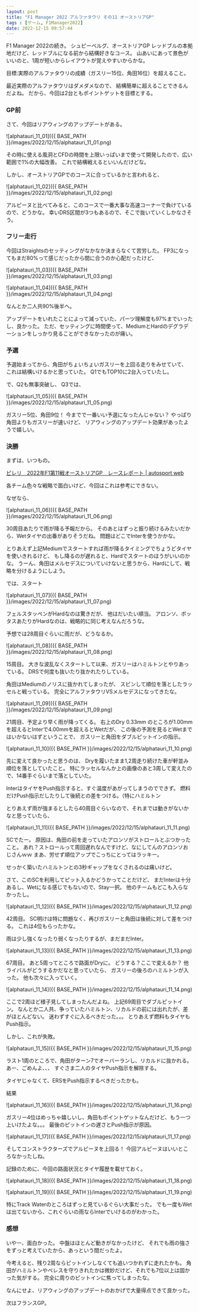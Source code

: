 ```yaml
---
layout: post
title: "F1 Manager 2022 アルファタウリ その11 オーストリアGP"
tags : [ゲーム, F1Manager2022]
date: 2022-12-15 09:57:44
---
```



F1 Manager 2022の続き。
シュピーベルグ、オーストリアGP
レッドブルの本拠地だけど、レッドブルになる前から結構好きなコース。
山あいにあって景色がいいのと、1周が短いからレイアウトが覚えやすいからかな。


目標:実際のアルファタウリの成績（ガスリー15位、角田16位）を超えること。

最近実際のアルファタウリはダメダメなので、
結構簡単に超えることできるんだよね。
だから、今回は2台ともポイントゲットを目標とする。


### GP前

さて、今回はリアウィングのアップデートがある。

![alphatauri_11_01]({{ BASE_PATH }}/images/2022/12/15/alphatauri_11_01.png)

その時に使える風洞とCFDの時間を上限いっぱいまで使って開発したので、広い範囲で1%の大幅改善。
これで結構戦えるといいんだけどな。

しかし、オーストリアGPでのコースに合っているかと言われると、

![alphatauri_11_02]({{ BASE_PATH }}/images/2022/12/15/alphatauri_11_02.png)

アルピーヌと比べてみると、このコースで一番大事な高速コーナーで負けているので、どうかな。
幸いDRS区間が3つもあるので、そこで抜いていくしかなさそう。





### フリー走行

今回はStraightsのセッティングがなかなか決まらなくて苦労した。
FP3になってもまだ80%って感じだったから間に合うのか心配だったけど、


![alphatauri_11_03]({{ BASE_PATH }}/images/2022/12/15/alphatauri_11_03.png)


![alphatauri_11_04]({{ BASE_PATH }}/images/2022/12/15/alphatauri_11_04.png)

なんとか二人共90%後半へ。

アップデートをいれたことによって減っていた、パーツ理解度も97%までいったし、良かった。
ただ、セッティングに時間使って、MediumとHardのデグラデーションをしっかり見ることができなかったのが痛い。


### 予選

予選始まってから、角田がちょいちょいガスリーを上回る走りをみせていて、
これは結構いけるかと思っていた。
Q1でもTOP10に2台入っていたし。

で、Q2も無事突破し、
Q3では、


![alphatauri_11_05]({{ BASE_PATH }}/images/2022/12/15/alphatauri_11_05.png)


ガスリー5位、角田9位！
今までで一番いい予選になったんじゃない？
やっぱり角田よりもガスリーが速いけど、
リアウィングのアップデート効果があったようで嬉しい。




### 決勝


まずは、いつもの。


[ピレリ　2022年F1第11戦オーストリアGP　レースレポート &#124; autosport web](https://www.as-web.jp/f1/837658)


各チーム色々な戦略で面白いけど、今回はこれは参考にできない。

なぜなら、

![alphatauri_11_06]({{ BASE_PATH }}/images/2022/12/15/alphatauri_11_06.png)


30周目あたりで雨が降る予報だから。
そのあとはずっと振り続けるみたいだから、Wetタイヤの出番がありそうだね。
問題はどこでInterを使うかかな。

とりあえず上記Mediumでスタートすれば雨が降るタイミングでちょうどタイヤを使いきれるけど、
もし降るのが遅れると、Hardでスタートのほうがいいのかな。
うーん、角田はメルセデスについていけないと思うから、Hardにして、戦略を分けるようにしよう。


では、スタート

![alphatauri_11_07]({{ BASE_PATH }}/images/2022/12/15/alphatauri_11_07.png)

フェルスタッペンがHardなのは驚きだが、
他はだいたい順当。
アロンソ、ボッタスあたりがHardなのは、戦略的に同じ考えなんだろうな。

予想では28周目ぐらいに雨だが、どうなるか。


![alphatauri_11_08]({{ BASE_PATH }}/images/2022/12/15/alphatauri_11_08.png)

15周目。
大きな波乱なくスタートして以来、ガスリーはハミルトンとやりあっている。
DRSで何度も抜いたり抜かれたりしている。

角田はMediumのノリスに抜かれてしまったが、
スピンして順位を落としたラッセルと戦っている。
完全にアルファタウリVSメルセデスになってきたな。



![alphatauri_11_09]({{ BASE_PATH }}/images/2022/12/15/alphatauri_11_09.png)

21周目、予定より早く雨が降ってくる。
右上のDry 0.33mm のところが1.00mmを超えるとInterで4.00mmを超えるとWetだが、
この後の予測を見るとWetまではいかないはずということで、
ガスリーと角田をダブルピットインの指示。


![alphatauri_11_10]({{ BASE_PATH }}/images/2022/12/15/alphatauri_11_10.png)

先に変えて良かったと思うのは、
Dryを履いたまま1,2周走り続けた車が軒並み順位を落としていたこと。
特にラッセルなんか上の画像のあと3周して変えたので、14番手ぐらいまで落としていた。

InterはタイヤをPush指示すると、すぐ温度があがってしまうのでできず。
燃料だけPush指示だしたりして後続との差をつける。（特にハミルトン

とりあえず雨が強まるとしたら40周目ぐらいなので、それまでは動きがないかなと思っていたら、

![alphatauri_11_11]({{ BASE_PATH }}/images/2022/12/15/alphatauri_11_11.png)

SCでたー。
原因は、角田の前を走っていたアロンソがストロールとぶつかったこと。
あれ？ストロールって周回遅れなんですけど、なにしてんのアロンソおじさんｗｗ
まあ、労せず順位アップでこっちにとってはラッキー。

せっかく築いたハミルトンとの3秒ギャップをなくされるのは痛いけど。

さて、このSCを利用してピット入るかどうかってことだけど、
まだInterは十分あるし、Wetになる感じでもないので、Stay一択。
他のチームもどこも入らなかったし。


![alphatauri_11_12]({{ BASE_PATH }}/images/2022/12/15/alphatauri_11_12.png)

42周目。
SC明けは特に問題なく、再びガスリーと角田は後続に対して差をつける。
これは4位もらったかな。

雨は少し強くなったり弱くなったりするが、まだまだInter。


![alphatauri_11_13]({{ BASE_PATH }}/images/2022/12/15/alphatauri_11_13.png)

67周目。
あと5周ってところで路面がDryに。
どうする？ここで変えるか？
他ライバルがどうするかだなと思っていたら、
ガスリーの後ろのハミルトンが入った。
他も次々に入っていく。


![alphatauri_11_14]({{ BASE_PATH }}/images/2022/12/15/alphatauri_11_14.png)


ここで2周ほど様子見してしまったんだよね。
上記69周目でダブルピットイン。
なんとか二人共、争っていたハミルトン、リカルドの前には出れたが、差がほとんどない。
迷わずすぐに入るべきだった。。。
とりあえず燃料もタイヤもPush指示。

しかし、これが失敗。

![alphatauri_11_15]({{ BASE_PATH }}/images/2022/12/15/alphatauri_11_15.png)

ラスト1周のところで、角田がターン7でオーバーランし、リカルドに抜かれる。
あー、ごめんよ、、、
すぐさま二人のタイヤPush指示を解除する。

タイヤじゃなくて、ERSをPush指示するべきだったかも。



結果

![alphatauri_11_16]({{ BASE_PATH }}/images/2022/12/15/alphatauri_11_16.png)

ガスリー4位はめっちゃ嬉しいし、角田もポイントゲットなんだけど、もう一つ上いけたよな。。。
最後のピットインの遅さとPush指示が原因。


![alphatauri_11_17]({{ BASE_PATH }}/images/2022/12/15/alphatauri_11_17.png)

そしてコンストラクターズでアルピーヌを上回る！
今回アルピーヌはいいところなかったしね。


記録のために、今回の路面状況とタイヤ履歴を載せておく。

![alphatauri_11_18]({{ BASE_PATH }}/images/2022/12/15/alphatauri_11_18.png)

![alphatauri_11_19]({{ BASE_PATH }}/images/2022/12/15/alphatauri_11_19.png)


特にTrack Waterのところはずっと見ているぐらい大事だった。
でも一度もWetは出てないから、これぐらいの雨ならInterでいけるのがわかった。



### 感想

いやー、面白かった。
中盤はほとんど動きがなかったけど、
それでも雨の強さをずっと考えていたから、あっという間だったよ。


今考えると、残り2周ならピットインしなくても追いつかれずに走れたかも。
角田がハミルトンやペレスを守りきれたかは微妙だけど、それでも7位以上は固かった気がする。
完全に周りのピットインに焦ってしまったな。

なんにせよ、リアウィングのアップデートのおかげで大量得点できて良かった。

次はフランスGP。







